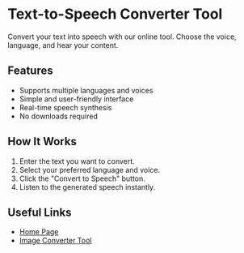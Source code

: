 # Text-to-Speech Converter Tool

Convert your text into speech with our online tool. Choose the voice, language, and hear your content.

## Features
- Supports multiple languages and voices
- Simple and user-friendly interface
- Real-time speech synthesis
- No downloads required

## How It Works
1. Enter the text you want to convert.
2. Select your preferred language and voice.
3. Click the "Convert to Speech" button.
4. Listen to the generated speech instantly.

## Useful Links
- [Home Page](https://convertimagez.blogspot.com/)
- [Image Converter Tool](https://convertimagez.blogspot.com/2025/03/image-converter-free-image-conversion.html)

